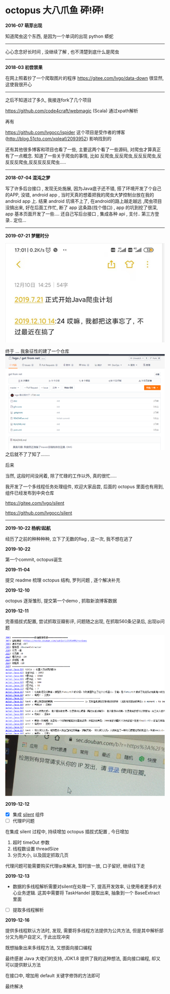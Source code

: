 
# octopus 大八爪鱼 砰!砰!

**2016-07 萌芽出现**

知道爬虫这个东西, 是因为一个单词的出现 python 蟒蛇

---

心心念念好长时间 , 没继续了解 , 也不清楚到底什么是爬虫

---

**2018-03 初尝禁果**

在网上照着抄了一个爬取图片的程序 https://gitee.com/lvgo/data-down 很显然, 这使我很开心

---

之后不知道过了多久, 我接连fork了几个项目

https://github.com/code4craft/webmagic  (Scala) 通过xpath解析

再有

https://github.com/lvgocc/ispider 这个项目是受作者的博客 (http://blog.51cto.com/xpleaf/2093952) 影响找到的

还有其他很多博客和项目也看了一些, 主要这两个看了一些源码, 对爬虫才算真正有了一点概念. 知道了一些关于爬虫的事情, 比如 反爬虫,反反爬虫,反反反爬虫,反反反反爬虫,反反反反反爬虫.....

---

**2018-07-04 混沌之梦**

写了许多后台接口 , 发现无处施展, 因为Java底子还不错, 搭了环境开发了个自己的APP, 没错, android app , 当时天真的想着把我的爬虫大梦控制台放在我的android app 上. 结果 android 坑填不上了, 在android的路上越走越远 ,爬虫项目没搞出来, 好在后面工作忙, 断了 app 这条路(找个借口) , app 的坑到挖了很深, app 基本页面开发了一些.... 还自己写后台接口 , 集成各种 api , 支付.. 第三方登录.. 定位...

---

**2019-07-21 梦醒时分**

![](../media/0721.png) 


终于 ... 我象征性的建了一个仓库 
![](../media/getFromNet.png) 
之后就不了了知了.......

后来

当然, 这段时间没闲着, 除了忙碌的工作以外, 真的很忙.....

我开发了一个多线程任务处理组件, 欢迎大家品尝, 后面的 octopus 里面也有用到, 组件已经发布到中央仓库

https://gitee.com/lvgo/silent

https://github.com/lvgocc/silent

---

**2019-10-22 杨帆!起航**

经历了之前的种种种种, 立下了无数的flag , 这一次, 我不想在逃了

**2019-10-22**

第一个commit, octopus诞生

**2019-11-04**

提交 readme 梳理 octopus 结构, 罗列问题 , 逐个解决补充

**2019-12-10**

octopus 逐渐雏形, 提交第一个demo , 抓取新浪博客数据

**2019-12-11**

完善插拔式配置, 尝试抓取豆瓣影评, 问题随之出现, 在抓取560条记录后, 出现ip问题


![](../media/doubanComment.png) 
![](../media/doubanIPwenti.jpg) 

**2019-12-12**

- [X] 集成 [silent](https://github.com/lvgocc/silent) 组件
- [ ] 代理IP问题

在集成 silent 过程中, 持续增加 octopus 插拔式配置 , 今日增加
1. 超时 timeOut 参数
2. 线程数设置 threadSize
3. 分页大小, 以及固定抓取几页

代理问题可能需要购买代理ip来解决, 暂时放一放, 口子留好, 继续往下走


**2019-12-13**

- 数据的多线程解析需要对silent在处理一下, 提高开发效率, 让使用者更多的关心业务逻辑.
这其中需要将 TaskHandel 提取出来, 抽象到一个 BaseExtract 里面

- [ ] 提取多线程解析


**2019-12-16**

提供多线程默认方法时, 发现, 需要将多线程方法提供为公共方法, 但是其中解析部分又为用户自定义, 于此出现冲突

既想抽象出来多线程方法, 又想面向接口编程

最终感谢 Java 大佬们的支持, JDK1.8 提供了我的这种想法, 面向接口编程, 却又可以提供默认方法

在接口中, 增加用 default 关键字修饰的方法即可

最终解决